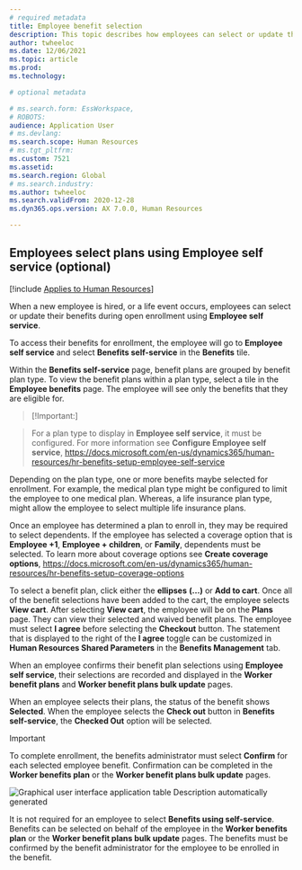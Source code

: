```yaml
---
# required metadata
title: Employee benefit selection
description: This topic describes how employees can select or update their benefits.
author: twheeloc
ms.date: 12/06/2021
ms.topic: article
ms.prod: 
ms.technology: 

# optional metadata

# ms.search.form: EssWorkspace, 
# ROBOTS: 
audience: Application User
# ms.devlang: 
ms.search.scope: Human Resources
# ms.tgt_pltfrm: 
ms.custom: 7521
ms.assetid: 
ms.search.region: Global
# ms.search.industry: 
ms.author: twheeloc
ms.search.validFrom: 2020-12-28
ms.dyn365.ops.version: AX 7.0.0, Human Resources

---
```


## Employees select plans using Employee self service (optional)

[!include [Applies to Human Resources](../includes/applies-to-hr.md)]

When a new employee is hired, or a life event occurs, employees can select or update their benefits during open enrollment using **Employee self service**.

To access their benefits for enrollment, the employee will go to **Employee self service** and select **Benefits self-service** in the **Benefits** tile.

Within the **Benefits self-service** page, benefit plans are grouped by benefit plan type. To view the benefit plans within a plan type, select a tile in the 
**Employee benefits** page. The employee will see only the benefits that they are eligible for.

> [!Important:]

> For a plan type to display in **Employee self service**, it must be configured. For more information see **Configure Employee self service**, 
> <https://docs.microsoft.com/en-us/dynamics365/human-resources/hr-benefits-setup-employee-self-service>

Depending on the plan type, one or more benefits maybe selected for enrollment. For example, the medical plan type might be configured to limit the employee to one medical plan.
Whereas, a life insurance plan type, might allow the employee to select multiple life insurance plans.

Once an employee has determined a plan to enroll in, they may be required to select dependents. If the employee has selected a coverage option that is **Employee +1**, 
**Employee + children**, or **Family**, dependents must be selected. To learn more about coverage options see **Create coverage options**, 
<https://docs.microsoft.com/en-us/dynamics365/human-resources/hr-benefits-setup-coverage-options>

To select a benefit plan, click either the **ellipses** **(…)** or **Add to cart**. Once all of the benefit selections have been added to the cart, 
the employee selects **View cart**. After selecting **View cart**, the employee will be on the **Plans** page. They can view their selected and waived benefit plans. 
The employee must select **I agree** before selecting the **Checkout** button. The statement that is displayed to the right of the **I agree** toggle can be 
customized in **Human Resources Shared Parameters** in the **Benefits Management** tab.

When an employee confirms their benefit plan selections using **Employee self service**, their selections are recorded and displayed in the **Worker benefit plans** and 
**Worker benefit plans bulk update** pages.

When an employee selects their plans, the status of the benefit shows **Selected**. When the employee selects the **Check out** button in **Benefits self-service**, 
the **Checked Out** option will be selected.

> [!IMPORTANT]
> To complete enrollment, the benefits administrator must select **Confirm** for each selected employee benefit. Confirmation can be 
> completed in the **Worker benefits plan** or the **Worker benefit plans bulk update** pages.

![Graphical user interface  application  table Description automatically generated](media/image1.png)

It is not required for an employee to select **Benefits using self-service**. Benefits can be selected on behalf of the employee in the **Worker benefits plan** or 
the **Worker benefit plans bulk update** pages. The benefits must be confirmed by the benefit administrator for the employee to be enrolled in the benefit.



